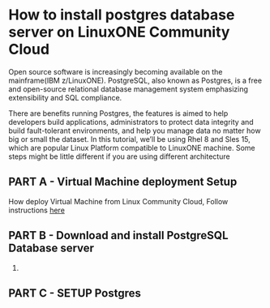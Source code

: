 # How to install postgres database server on LinuxONE Community Cloud
Open source software is increasingly becoming available on the mainframe(IBM z/LinuxONE). PostgreSQL, also known as Postgres, is a free and open-source relational database management system emphasizing extensibility and SQL compliance. 

There are benefits running Postgres, the features is aimed to help developers build applications, administrators to protect data integrity and build fault-tolerant environments, and help you manage data no matter how big or small the dataset.
In this tutorial, we’ll be using Rhel 8 and Sles 15, which are popular Linux Platform compatible to LinuxONE machine. Some steps might be little different if you are using different architecture


## PART A - Virtual Machine deployment Setup

  How deploy Virtual Machine from Linux Community Cloud, Follow instructions [here](https://github.com/Elvin94/LinuxONE-OSS-CC) 

## PART B - Download and install PostgreSQL Database server
1. 

## PART C - SETUP Postgres


